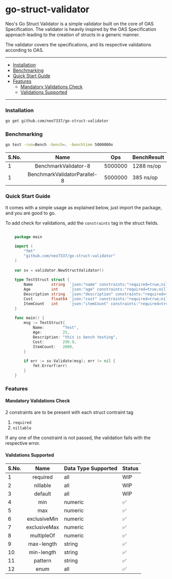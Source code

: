 # go-struct-validator

Neo's Go Struct Validator is a simple validator built on the core of OAS Specification. The validator is heavily inspired by the OAS Specification approach leading to the creation of structs in a generic manner.

The validator covers the specifications, and its respective validations according to OAS.

---

- [Installation](#installation)
- [Benchmarking](#benchmarking)
- [Quick Start Guide](#quick-start-guide)
- [Features](#features)
  - [Mandatory Validations Check](#mandatory-validations-check)
  - [Validations Supported](#validations-supported)

---

### Installation

```bash
go get github.com/neo7337/go-struct-validator
```

### Benchmarking

```bash
go test -run=Bench -bench=. -benchtime 5000000x
```

| S.No. |             Name             | Ops     | BenchResult |
|:------|:----------------------------:|---------|-------------|
| 1     |     BenchmarkValidator-8     | 5000000 | 1288 ns/op  |
| 1     | BenchmarkValidatorParallel-8 | 5000000 | 385 ns/op   |

### Quick Start Guide

It comes with a simple usage as explained below, just import the package, and you are good to go.

To add check for validations, add the `constraints` tag in the struct fields. 

```go

    package main
    
    import (
        "fmt"
        "github.com/neo7337/go-struct-validator"
    )
    
    var sv = validator.NewStructValidator()
    
    type TestStruct struct {
        Name        string  `json:"name" constraints:"required=true;nillable=true;min-length=5"`
        Age         int     `json:"age" constraints:"required=true;nillable=true;min=21"`
        Description string  `json:"description" constraints:"required=true;nillable=true;max-length=50"`
        Cost        float64 `json:"cost" constraints:"required=true;nillable=true;exclusiveMin=200"`
        ItemCount   int     `json:"itemCount" constraints:"required=true;nillable=true;multipleOf=5"`
    }
    
    func main() {
        msg := TestStruct{
            Name:        "Test",
            Age:         25,
            Description: "this is bench testing",
            Cost:        299.9,
            ItemCount:   2000,
        }
		
        if err := sv.Validate(msg); err != nil {
            fmt.Errorf(err)
        }
    }
```

### Features

#### Mandatory Validations Check

2 constraints are to be present with each struct contraint tag
1. `required`
2. `nillable`

If any one of the constraint is not passed, the validation fails with the respective error.

#### Validations Supported

| S.No. |     Name     | Data Type Supported | Status |
|:------|:------------:|---------------------|--------|
| 1     |   required   | all                 | WIP    |
| 2     |   nillable   | all                 | WIP    |
| 3     |   default    | all                 | WIP    |
| 4     |     min      | numeric             | ✅      |
| 5     |     max      | numeric             | ✅      |
| 6     | exclusiveMin | numeric             | ✅      |
| 7     | exclusiveMax | numeric             | ✅      |
| 8     |  multipleOf  | numeric             | ✅      |
| 9     |  max-length  | string              | ✅      |
| 10    |  min-length  | string              | ✅      |
| 11    |   pattern    | string              | ✅      |
| 12    |     enum     | all                 | ✅      |
